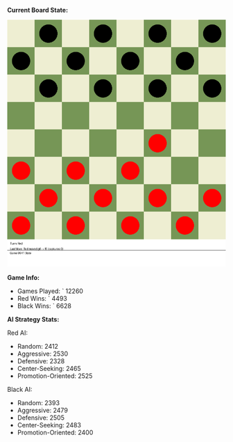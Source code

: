 
**Current Board State:**  
<!-- START_GIF -->
![Checkers Game](./checkers_game.gif)
<!-- END_GIF -->

**Game Info:**  
- Games Played: `<!-- GAMES_PLAYED --> 12260
- Red Wins: `<!-- RED_WINS --> 4493
- Black Wins: `<!-- BLACK_WINS --> 6628

<!-- AI_STATS -->
**AI Strategy Stats:**

Red AI:
- Random: 2412
- Aggressive: 2530
- Defensive: 2328
- Center-Seeking: 2465
- Promotion-Oriented: 2525

Black AI:
- Random: 2393
- Aggressive: 2479
- Defensive: 2505
- Center-Seeking: 2483
- Promotion-Oriented: 2400
